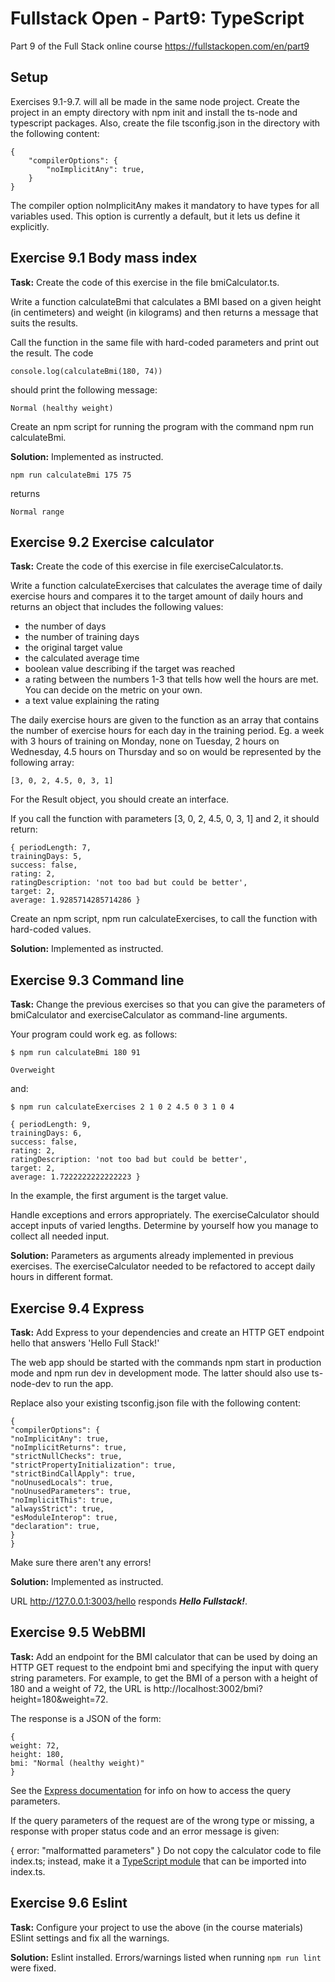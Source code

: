 # Fullstack Open - Part9: TypeScript
Part 9 of the Full Stack online course https://fullstackopen.com/en/part9

## Setup

Exercises 9.1-9.7. will all be made in the same node project. Create the project in an empty directory with npm init and install the ts-node and typescript packages. Also, create the file tsconfig.json in the directory with the following content:
```
{
    "compilerOptions": {
        "noImplicitAny": true,
    }
}
```
The compiler option noImplicitAny makes it mandatory to have types for all variables used. This option is currently a default, but it lets us define it explicitly.

## Exercise 9.1 Body mass index
**Task:**
Create the code of this exercise in the file bmiCalculator.ts.

Write a function calculateBmi that calculates a BMI based on a given height (in centimeters) and weight (in kilograms) and then returns a message that suits the results.

Call the function in the same file with hard-coded parameters and print out the result. The code
```
console.log(calculateBmi(180, 74))
```
should print the following message:
```
Normal (healthy weight)
```
Create an npm script for running the program with the command npm run calculateBmi.

**Solution:**
Implemented as instructed.

``` 
npm run calculateBmi 175 75 
```
returns
```
Normal range
```

## Exercise 9.2 Exercise calculator
**Task:**
Create the code of this exercise in file exerciseCalculator.ts.

Write a function calculateExercises that calculates the average time of daily exercise hours and compares it to the target amount of daily hours and returns an object that includes the following values:

- the number of days
- the number of training days
- the original target value
- the calculated average time
- boolean value describing if the target was reached
- a rating between the numbers 1-3 that tells how well the hours are met. You can decide on the metric on your own.
- a text value explaining the rating

The daily exercise hours are given to the function as an array that contains the number of exercise hours for each day in the training period. Eg. a week with 3 hours of training on Monday, none on Tuesday, 2 hours on Wednesday, 4.5 hours on Thursday and so on would be represented by the following array:
```
[3, 0, 2, 4.5, 0, 3, 1]
```
For the Result object, you should create an interface.

If you call the function with parameters [3, 0, 2, 4.5, 0, 3, 1] and 2, it should return:
```
{ periodLength: 7,
trainingDays: 5,
success: false,
rating: 2,
ratingDescription: 'not too bad but could be better',
target: 2,
average: 1.9285714285714286 }
```
Create an npm script, npm run calculateExercises, to call the function with hard-coded values.

**Solution:**
Implemented as instructed.

## Exercise 9.3 Command line
**Task:**
Change the previous exercises so that you can give the parameters of bmiCalculator and exerciseCalculator as command-line arguments.

Your program could work eg. as follows:
```
$ npm run calculateBmi 180 91

Overweight
```
and:
```
$ npm run calculateExercises 2 1 0 2 4.5 0 3 1 0 4

{ periodLength: 9,
trainingDays: 6,
success: false,
rating: 2,
ratingDescription: 'not too bad but could be better',
target: 2,
average: 1.7222222222222223 }
```
In the example, the first argument is the target value.

Handle exceptions and errors appropriately. The exerciseCalculator should accept inputs of varied lengths. Determine by yourself how you manage to collect all needed input.

**Solution:**
Parameters as arguments already implemented in previous exercises. The exerciseCalculator needed to be refactored to accept daily hours in different format.

## Exercise 9.4 Express
**Task:**
Add Express to your dependencies and create an HTTP GET endpoint hello that answers 'Hello Full Stack!'

The web app should be started with the commands npm start in production mode and npm run dev in development mode. The latter should also use ts-node-dev to run the app.

Replace also your existing tsconfig.json file with the following content:
```
{
"compilerOptions": {
"noImplicitAny": true,
"noImplicitReturns": true,
"strictNullChecks": true,
"strictPropertyInitialization": true,
"strictBindCallApply": true,
"noUnusedLocals": true,
"noUnusedParameters": true,
"noImplicitThis": true,
"alwaysStrict": true,
"esModuleInterop": true,
"declaration": true,
}
}
```
Make sure there aren't any errors!

**Solution:**
Implemented as instructed.

URL http://127.0.0.1:3003/hello responds ***Hello Fullstack!***.

## Exercise 9.5 WebBMI
**Task:**
Add an endpoint for the BMI calculator that can be used by doing an HTTP GET request to the endpoint bmi and specifying the input with query string parameters. For example, to get the BMI of a person with a height of 180 and a weight of 72, the URL is http://localhost:3002/bmi?height=180&weight=72.

The response is a JSON of the form:
```
{
weight: 72,
height: 180,
bmi: "Normal (healthy weight)"
}
```
See the [Express documentation](http://expressjs.com/en/5x/api.html#req.query) for info on how to access the query parameters.

If the query parameters of the request are of the wrong type or missing, a response with proper status code and an error message is given:

{
error: "malformatted parameters"
}
Do not copy the calculator code to file index.ts; instead, make it a [TypeScript module](https://www.typescriptlang.org/docs/handbook/modules.html) that can be imported into index.ts.

## Exercise 9.6 Eslint
**Task:**
Configure your project to use the above (in the course materials) ESlint settings and fix all the warnings.

**Solution:**
Eslint installed. Errors/warnings listed when running ```npm run lint``` were fixed.